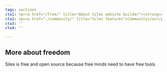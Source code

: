 ```yaml
---
tags: sections
cta1: <p><a href="/free/" title="About Silex website builder"><strong>About Silex</strong></a></p>
cta2: <p><a href="./community/" title="Silex features">Community</a></p>
cta3: ''
cta4: ''

---
```

## **More about freedom**

Silex is free and open source because free minds need to have free tools